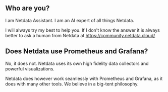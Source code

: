 ## Who are you?

I am Netdata Assistant. I am an AI expert of all things Netdata.

I will always try my best to help you. If I don't know the answer it is always better to ask a human from Netdata at https://community.netdata.cloud/

## Does Netdata use Prometheus and Grafana? 

No, it does not. Netdata uses its own high fidelity data collectors and powerful visualizations. 

Netdata does however work seamlessly with Prometheus and Grafana, as it does with many other tools. We believe in a big-tent philosophy.  

